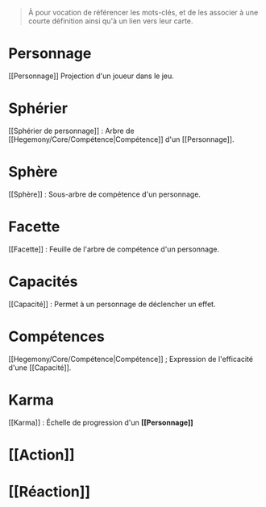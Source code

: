 > À pour vocation de référencer les mots-clés, et de les associer à une courte définition ainsi qu'à un lien vers leur carte. 

# Personnage 
[[Personnage]] Projection d'un joueur dans le jeu.

# Sphérier 
[[Sphérier de personnage]] : Arbre de [[Hegemony/Core/Compétence|Compétence]] d'un [[Personnage]]. 

# Sphère
[[Sphère]] : Sous-arbre de compétence d'un personnage. 

# Facette
[[Facette]] : Feuille de l'arbre de compétence d'un personnage. 

# Capacités
[[Capacité]] : Permet à un personnage de déclencher un effet. 

# Compétences
[[Hegemony/Core/Compétence|Compétence]] ; Expression de l'efficacité d'une [[Capacité]].

# Karma
[[Karma]] : Échelle de progression d'un **[[Personnage]]**

# [[Action]]

# [[Réaction]]